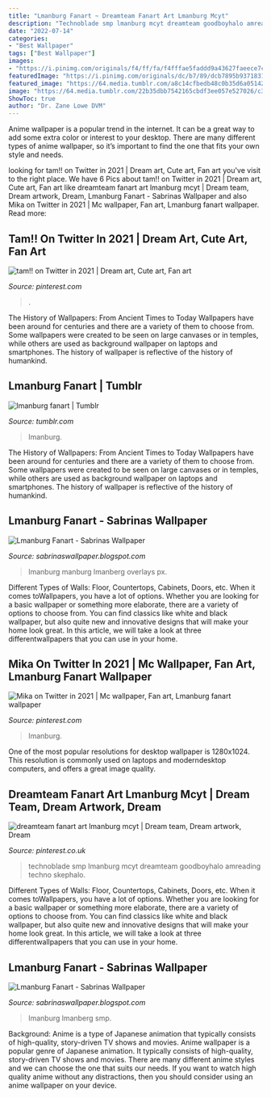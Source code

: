 ```yaml
---
title: "Lmanburg Fanart ~ Dreamteam Fanart Art Lmanburg Mcyt"
description: "Technoblade smp lmanburg mcyt dreamteam goodboyhalo amreading techno skephalo"
date: "2022-07-14"
categories:
- "Best Wallpaper"
tags: ["Best Wallpaper"]
images:
- "https://i.pinimg.com/originals/f4/ff/fa/f4fffae5faddd9a43627faeece7c803c.jpg"
featuredImage: "https://i.pinimg.com/originals/dc/b7/89/dcb7895b9371831c5ab37ba10c3c7300.jpg"
featured_image: "https://64.media.tumblr.com/a8c14cfbedb48c0b35d6a05142766183/f0e7f41ce0e06a6e-4f/s500x750/183cce2210433c0083c3c82948741c3b3e0c68d3.png"
image: "https://64.media.tumblr.com/22b35dbb7542165cbdf3ee057e527026/c356204ee4ed9ccb-9a/s500x750/2baf80f1b016624b195161eaf551eb14748faa7e.jpg"
ShowToc: true
author: "Dr. Zane Lowe DVM"
---
```



Anime wallpaper is a popular trend in the internet. It can be a great way to add some extra color or interest to your desktop. There are many different types of anime wallpaper, so it’s important to find the one that fits your own style and needs.

	

		
looking for tam!! on Twitter in 2021 | Dream art, Cute art, Fan art you've visit to the right place. We have 6 Pics about tam!! on Twitter in 2021 | Dream art, Cute art, Fan art like dreamteam fanart art lmanburg mcyt | Dream team, Dream artwork, Dream, Lmanburg Fanart - Sabrinas Wallpaper and also Mika on Twitter in 2021 | Mc wallpaper, Fan art, Lmanburg fanart wallpaper. Read more:
		
    
## Tam!! On Twitter In 2021 | Dream Art, Cute Art, Fan Art

<img loading=lazy src="https://i.pinimg.com/originals/dc/b7/89/dcb7895b9371831c5ab37ba10c3c7300.jpg" onerror="this.onerror=null;this.src='https://tse4.mm.bing.net/th?id=OIP.5fAhOkv_1vHPjumOXHXC1wHaEK&amp;pid=15.1';" alt="tam!! on Twitter in 2021 | Dream art, Cute art, Fan art">

_Source: pinterest.com_

>. 

	

The History of Wallpapers: From Ancient Times to Today
Wallpapers have been around for centuries and there are a variety of them to choose from. Some wallpapers were created to be seen on large canvases or in temples, while others are used as background wallpaper on laptops and smartphones. The history of wallpaper is reflective of the history of humankind.

    
## Lmanburg Fanart | Tumblr

<img loading=lazy src="https://64.media.tumblr.com/22b35dbb7542165cbdf3ee057e527026/c356204ee4ed9ccb-9a/s500x750/2baf80f1b016624b195161eaf551eb14748faa7e.jpg" onerror="this.onerror=null;this.src='https://tse2.mm.bing.net/th?id=OIP.xgMdqOVv7u7rDiM2BtlaZAHaHa&amp;pid=15.1';" alt="lmanburg fanart | Tumblr">

_Source: tumblr.com_

>lmanburg. 

	

The History of Wallpapers: From Ancient Times to Today
Wallpapers have been around for centuries and there are a variety of them to choose from. Some wallpapers were created to be seen on large canvases or in temples, while others are used as background wallpaper on laptops and smartphones. The history of wallpaper is reflective of the history of humankind.

    
## Lmanburg Fanart - Sabrinas Wallpaper

<img loading=lazy src="https://64.media.tumblr.com/eef65f9b1af1b175844ba443f17fc0e0/a0a89f12294222d4-3f/s1280x1920/3a7f5d2fcc2ee635c88eac3a97748516b9c128b2.png" onerror="this.onerror=null;this.src='https://tse3.mm.bing.net/th?id=OIP.C9yclBLlumceYEQ6hn1ApAHaI6&amp;pid=15.1';" alt="Lmanburg Fanart - Sabrinas Wallpaper">

_Source: sabrinaswallpaper.blogspot.com_

>lmanburg manburg lmanberg overlays px. 

	

Different Types of Walls: Floor, Countertops, Cabinets, Doors, etc.
When it comes toWallpapers, you have a lot of options. Whether you are looking for a basic wallpaper or something more elaborate, there are a variety of options to choose from. You can find classics like white and black wallpaper, but also quite new and innovative designs that will make your home look great. In this article, we will take a look at three differentwallpapers that you can use in your home.

    
## Mika On Twitter In 2021 | Mc Wallpaper, Fan Art, Lmanburg Fanart Wallpaper

<img loading=lazy src="https://i.pinimg.com/originals/f4/ff/fa/f4fffae5faddd9a43627faeece7c803c.jpg" onerror="this.onerror=null;this.src='https://tse1.mm.bing.net/th?id=OIP.gbl6JY2vCTCHEr8tdKKsdgHaEp&amp;pid=15.1';" alt="Mika on Twitter in 2021 | Mc wallpaper, Fan art, Lmanburg fanart wallpaper">

_Source: pinterest.com_

>lmanburg. 

	

One of the most popular resolutions for desktop wallpaper is 1280x1024. This resolution is commonly used on laptops and moderndesktop computers, and offers a great image quality.

    
## Dreamteam Fanart Art Lmanburg Mcyt | Dream Team, Dream Artwork, Dream

<img loading=lazy src="https://i.pinimg.com/736x/a7/53/b0/a753b0924e49617323b6a54e78baa4d4.jpg" onerror="this.onerror=null;this.src='https://tse3.mm.bing.net/th?id=OIP.EFS2ShoW0ixAt6hQwnijZQHaFJ&amp;pid=15.1';" alt="dreamteam fanart art lmanburg mcyt | Dream team, Dream artwork, Dream">

_Source: pinterest.co.uk_

>technoblade smp lmanburg mcyt dreamteam goodboyhalo amreading techno skephalo. 

	

Different Types of Walls: Floor, Countertops, Cabinets, Doors, etc.
When it comes toWallpapers, you have a lot of options. Whether you are looking for a basic wallpaper or something more elaborate, there are a variety of options to choose from. You can find classics like white and black wallpaper, but also quite new and innovative designs that will make your home look great. In this article, we will take a look at three differentwallpapers that you can use in your home.

    
## Lmanburg Fanart - Sabrinas Wallpaper

<img loading=lazy src="https://64.media.tumblr.com/a8c14cfbedb48c0b35d6a05142766183/f0e7f41ce0e06a6e-4f/s500x750/183cce2210433c0083c3c82948741c3b3e0c68d3.png" onerror="this.onerror=null;this.src='https://tse3.mm.bing.net/th?id=OIP.9u9u9rBalWbdriJrAD_nPAHaEK&amp;pid=15.1';" alt="Lmanburg Fanart - Sabrinas Wallpaper">

_Source: sabrinaswallpaper.blogspot.com_

>lmanburg lmanberg smp. 

	

Background: Anime is a type of Japanese animation that typically consists of high-quality, story-driven TV shows and movies.
Anime wallpaper is a popular genre of Japanese animation. It typically consists of high-quality, story-driven TV shows and movies. There are many different anime styles and we can choose the one that suits our needs. If you want to watch high quality anime without any distractions, then you should consider using an anime wallpaper on your device.

